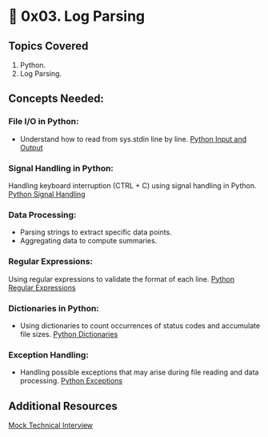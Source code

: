 # :book: 0x03. Log Parsing
## Topics Covered
1. Python.
2. Log Parsing.
## Concepts Needed:
### File I/O in Python:
  - Understand how to read from sys.stdin line by line.
[Python Input and Output](https://docs.python.org/3/tutorial/inputoutput.html)
### Signal Handling in Python:
Handling keyboard interruption (CTRL + C) using signal handling in Python.
[Python Signal Handling](https://docs.python.org/3/library/signal.html)
### Data Processing:
  - Parsing strings to extract specific data points.
  - Aggregating data to compute summaries.
### Regular Expressions:
Using regular expressions to validate the format of each line.
[Python Regular Expressions](https://docs.python.org/3/library/re.html)
### Dictionaries in Python:
  - Using dictionaries to count occurrences of status codes and accumulate file sizes.
[Python Dictionaries](https://docs.python.org/3/tutorial/datastructures.html#dictionaries)
### Exception Handling:
  - Handling possible exceptions that may arise during file reading and data processing.
[Python Exceptions](https://docs.python.org/3/tutorial/errors.html)
## Additional Resources
[Mock Technical Interview](https://www.youtube.com/watch?feature=shared&v=5dRTK-_Bzd0)
